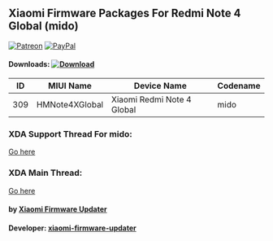 ## Xiaomi Firmware Packages For Redmi Note 4 Global (mido)

[![Patreon](https://img.shields.io/badge/Patreon-Donate-red.svg)](https://www.patreon.com/XiaomiFirmwareUpdater)
[![PayPal](https://img.shields.io/badge/PayPal-Donate-blue.svg)](https://www.paypal.me/yshalsager)

#### Downloads: [![Download](https://img.shields.io/badge/Downloads-Here-orange.svg)](https://xiaomifirmwareupdater.com/#weekly)

| ID | MIUI Name | Device Name | Codename |
| --- | --- | --- | --- |
| 309 | HMNote4XGlobal | Xiaomi Redmi Note 4 Global | mido |

### XDA Support Thread For mido:
[Go here](https://forum.xda-developers.com/redmi-note-4/xiaomi-redmi-note-4-snapdragon-roms-kernels-recoveries--other-development/firmware-xiaomi-redmi-note-4-t3760917)

### XDA Main Thread:
[Go here](https://forum.xda-developers.com/android/software-hacking/devices-xiaomi-firmware-updater-t3741446)

#### by [Xiaomi Firmware Updater](https://github.com/XiaomiFirmwareUpdater)
#### Developer: [xiaomi-firmware-updater](https://github.com/xiaomi-firmware-updater)
